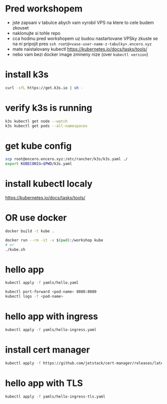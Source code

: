 # Pred workshopem 

- jste zapsani v tabulce abych vam vyrobil VPS na ktere to cele budem zkouset
- naklonujte si tohle repo
- cca hodinu pred workshopem uz budou nastartovane VPSky zkuste se na ni pripojit pres `ssh root@<vase-user-name-z-tabulky>.encero.xyz`
- mate naistalovany kubectl https://kubernetes.io/docs/tasks/tools/
- nebo vam bezi docker image zmineny nize (over `kubectl version`)


# install k3s

```sh
curl -sfL https://get.k3s.io | sh -
```

# verify k3s is running
```sh
k3s kubectl get node --watch
k3s kubectl get pods --all-namespaces
```


# get kube config
```sh
scp root@encero.encero.xyz:/etc/rancher/k3s/k3s.yaml ./
export KUBECONIG=$PWD/k3s.yaml
```

# install kubectl localy
https://kubernetes.io/docs/tasks/tools/

# OR use docker
```sh
docker build -t kube .

docker run --rm -it -v $(pwd):/workshop kube
# or
./kube.sh
```

# hello app
```sh
kubectl apply -f yamls/hello.yaml

kubectl port-forward <pod-name> 8080:8080
kubectl logs -f <pod-name>
```

# hello app with ingress
```sh
kubectl apply -f yamls/hello-ingress.yaml
```

# install cert manager

```sh
kubectl apply -f https://github.com/jetstack/cert-manager/releases/latest/download/cert-manager.yaml
```

# hello app with TLS

```sh
kubectl apply -f yamls/hello-ingress-tls.yaml
```
